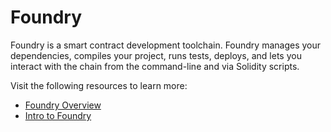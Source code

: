 # Foundry

Foundry is a smart contract development toolchain. Foundry manages your dependencies, compiles your project, runs tests, deploys, and lets you interact with the chain from the command-line and via Solidity scripts.

Visit the following resources to learn more:

- [Foundry Overview](https://book.getfoundry.sh/)
- [Intro to Foundry](https://youtu.be/fNMfMxGxeag)
